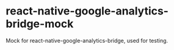 # react-native-google-analytics-bridge-mock
Mock for react-native-google-analytics-bridge, used for testing.
